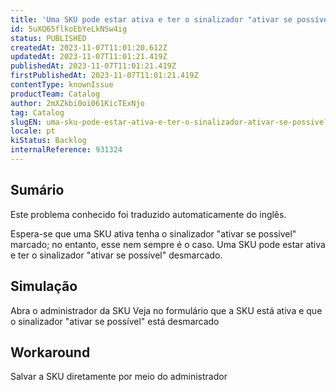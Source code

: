 ```yaml
---
title: 'Uma SKU pode estar ativa e ter o sinalizador "ativar se possível" desmarcado'
id: 5uXQ65flkoEbYeLkNSw4ig
status: PUBLISHED
createdAt: 2023-11-07T11:01:20.612Z
updatedAt: 2023-11-07T11:01:21.419Z
publishedAt: 2023-11-07T11:01:21.419Z
firstPublishedAt: 2023-11-07T11:01:21.419Z
contentType: knownIssue
productTeam: Catalog
author: 2mXZkbi0oi061KicTExNjo
tag: Catalog
slugEN: uma-sku-pode-estar-ativa-e-ter-o-sinalizador-ativar-se-possivel-desmarcado
locale: pt
kiStatus: Backlog
internalReference: 931324
---
```


## Sumário

<div class="alert alert-info">
  <p>Este problema conhecido foi traduzido automaticamente do inglês.</p>
</div>


Espera-se que uma SKU ativa tenha o sinalizador "ativar se possível" marcado; no entanto, esse nem sempre é o caso.
Uma SKU pode estar ativa e ter o sinalizador "ativar se possível" desmarcado.

## Simulação


Abra o administrador da SKU
Veja no formulário que a SKU está ativa e que o sinalizador "ativar se possível" está desmarcado



## Workaround


Salvar a SKU diretamente por meio do administrador





